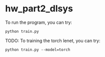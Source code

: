 # hw_part2_dlsys

To run the program, you can try:
```
python train.py
```

TODO:
To training the torch lenet, you can try:
```
python train.py --model=torch
```
